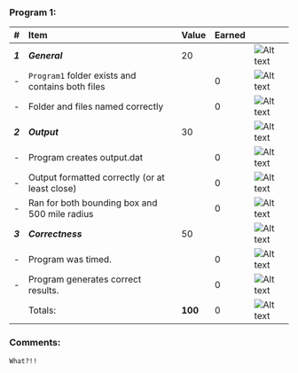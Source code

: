 ### Program 1:
| #       | Item                                             | Value   | Earned   |                |
|:--------|:-------------------------------------------------|:--------|:---------|:---------------|
| ***1*** | ***General***                                    | 20      |          | ![Alt text][1] |
| -       | `Program1` folder exists and contains both files |         |    0      | ![Alt text][1] |
| -       | Folder and files named correctly                 |         |    0      | ![Alt text][1] |
| ***2*** | ***Output***                                     | 30      |          | ![Alt text][1] |
| -       | Program creates output.dat                       |         |    0      | ![Alt text][1] |
| -       | Output formatted correctly (or at least close)   |         |    0      | ![Alt text][1] |
| -       | Ran for both bounding box and 500 mile radius    |         |     0     | ![Alt text][1] |
| ***3*** | ***Correctness***                                | 50      |          | ![Alt text][1] |
| -       | Program was timed.                               |         |     0     | ![Alt text][1] |
| -       | Program generates correct results.               |         |     0     | ![Alt text][1] |
|         | Totals:                                          | **100** |     0     | ![Alt text][1] |
### Comments:
```
What?!!
```

[1]: http://f.cl.ly/items/3E231i211n2E042B1U3K/right.png  "Correct"
[2]: http://f.cl.ly/items/2X473C1Q1F2x3S1E4231/wrong.gif  "Incorrect"
[3]: http://f.cl.ly/items/1A0d2Q1J1N1u0C3g0C1s/null.gif  "Errors"

